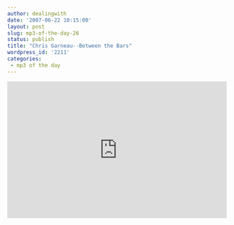 ```yaml
---
author: dealingwith
date: '2007-06-22 10:15:00'
layout: post
slug: mp3-of-the-day-26
status: publish
title: "Chris Garneau--Between the Bars"
wordpress_id: '2211'
categories:
 - mp3 of the day
---
```


<iframe width="100%" height="315" src="https://www.youtube.com/embed/Fg-goUrHgMg?rel=0" frameborder="0" allowfullscreen></iframe>

